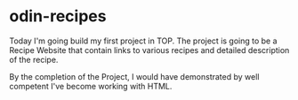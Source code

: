 # odin-recipes
Today I'm going build my first project in TOP. The project is going to be a Recipe Website that contain links to various recipes and detailed description of the recipe. 

By the completion of the Project, I would have demonstrated by well competent I've become working with HTML.